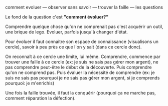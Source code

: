 comment evoluer — observer sans savoir — trouver la faille — les questions

Le fond de la question c'est **"comment évoluer?"**

Comprendre quelque chose qu'on ne comprenait pas c'est acquérir un outil, une brique de lego. Evoluer, parfois jusqu'à changer d'état.

Pour évoluer il faut connaitre son espace de connaissance (visualisons un cercle), savoir à peu près ce que l'on y sait (dans ce cercle donc).

On reconnaît à ce cercle une limite, lui même. Comprendre, commence par trouver une faille à ce cercle (ex: je suis ne sais pas gérer mon argent), ne pas comprendre peut-être le début de la découverte. Puis comprendre qu'on ne comprend pas. Puis évaluer la nécessité de comprendre (ex: je suis ne sais pas pourquoi je ne sais pas gérer mon argent, si je comprends pourquoi: je m'enrichis)

Une fois la faille trouvée, il faut la conquérir (pourquoi ça ne marche pas, comment réparation la défection).
